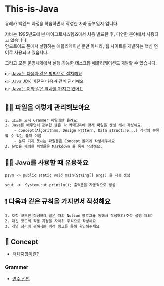 # This-is-Java
유레카 백엔드 과정을 학습하면서 작성한 자바 공부일지 입니다.

자바는 1995년도에 썬 마이크로시스템즈에서 처음 발표한 후, 다양한 분야에서 사용되고 있습니다.  
안드로이드 폰에서 실행하는 애플리케이션 뿐만 아니라, 웹 사이트를 개발하는 핵심 언어로 사용되고 있습니다.

그리고 모든 운영체제에서 실행 가능한 데스크톱 애플리케이션도 개발할 수 있습니다.

👉 <a href="https://youtu.be/LbpLDU35BJU?si=aa8OOffluIa9VmEi">Java는 다음과 같은 방법으로 설치해요</a>  
👉 <a href="https://yuchan-log.notion.site/SDK-manager-SDKMAN-JAVA-e7ce35383cc84ab5b61ce9c19d4c4f2b?pvs=4">Java JDK 버전은 다음과 같이 관리해요</a>  
👉 <a href="https://jhyonhyon.tistory.com/15">Java는 이와 같은 역사를 가지고 있어요</a>

## 🙋🏻 파일을 이렇게 관리해보아요 
```
1. 코드는 오직 Grammer 파일에만 올려요.
2. Java를 배우면서 공부한 글은 각 카테고리에 맞게 파일을 생성 해서 작성해요. 
    - Concept(Algorithms, Design Pattern, Data structure...) 각각의 분류할 수 있는 폴더 이름
    - 분류 되지 못하는 파일들은 Concept 폴더에 작성해주세요
3. 문법을 제외한 파일들은 Markdown 을 통해 작성해요.
```

## 🙋🏻 Java를 사용할 때 유용해요
```
psvm -> public static void main(String[] args) 을 자동 생성

sout ->  System.out.println(); 출력문을 자동적으로 생성
```

## ❗️ 다음과 같은 규칙을 가지면서 작성해요
```
1. 오직 코드만 작성해요 글은 저의 Notion 블로그를 통해서 작성해요(주석 설명 제외)
2. 대신 코드의 작동 과정을 자세히 주석으로 작성해요
3. 개념 정리에 관해서는 아래 링크를 통해 확인해주세요
```

## 📝 Concept
- <a href="https://www.notion.so/yuchan-log/b73db9789c364c55bf6f03803d10dae3?pvs=4#0111e7ae39e14084a220d72d27864a97">객체지향이란?</a>

### Grammer
- <a href="https://github.com/ohyuchan123/This-is-Java/tree/master/Grammer/Variable">변수 선언</a>